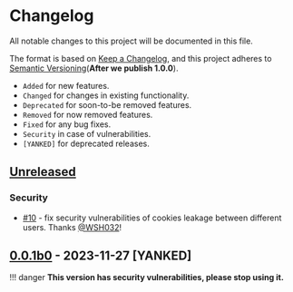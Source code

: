<!-- The content will be also use in `docs/CHANGELOG/CHANGELOG.md` by `pymdownx.snippets` -->
<!-- Do not use any **relative link** and  **GitHub-specific syntax** ！-->
<!-- Do not rename or move the file -->

# Changelog

All notable changes to this project will be documented in this file.

The format is based on [Keep a Changelog](https://keepachangelog.com/en/1.1.0/),
and this project adheres to [Semantic Versioning](https://semver.org/spec/v2.0.0.html)(**After we publish 1.0.0**).

- `Added` for new features.
- `Changed` for changes in existing functionality.
- `Deprecated` for soon-to-be removed features.
- `Removed` for now removed features.
- `Fixed` for any bug fixes.
- `Security` in case of vulnerabilities.
- `[YANKED]` for deprecated releases.

<!-- Refer to: https://github.com/olivierlacan/keep-a-changelog/blob/main/CHANGELOG.md -->
<!-- Refer to: https://github.com/gradio-app/gradio/blob/main/CHANGELOG.md -->

## [Unreleased]

### Security

- [#10](https://github.com/WSH032/fastapi-proxy-lib/pull/10) - fix security vulnerabilities of cookies leakage between different users. Thanks [@WSH032](https://github.com/WSH032)!

## [0.0.1b0] - 2023-11-27 [YANKED]

!!! danger
    **This version has security vulnerabilities, please stop using it.**

[unreleased]: https://github.com/WSH032/fastapi-proxy-lib/compare/v0.0.1b0...HEAD
[0.0.1b0]: https://github.com/WSH032/fastapi-proxy-lib/releases/tag/v0.0.1b0
